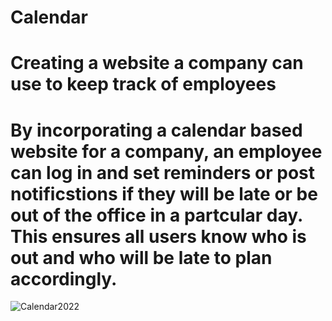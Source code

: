 # Calendar

# Creating a website a company can use to keep track of employees 


# By incorporating a calendar based website for a company, an employee can log in and set reminders or post notificstions if they will be late or be out of the office in a partcular day. This ensures all users know who is out and who will be late to plan accordingly. 

![Calendar2022](https://user-images.githubusercontent.com/102202526/218339310-f91afd2f-804d-4e99-a939-18ed13c5593c.png)
